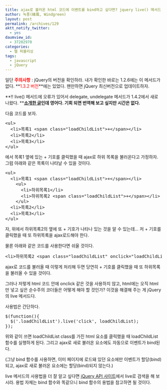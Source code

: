 ```yaml
---
title: ajax로 불러온 html 코드에 이벤트를 bind하고 싶다면? jquery live() 메서드
author: 녹풍(綠風, Windgreen)
layout: post
permalink: /archives/129
aktt_notify_twitter:
  - yes
daumview_id:
  - 37202970
categories:
  - 웹 퍼블리싱
tags:
  - javascript
  - jQuery
---
```

일단 <font class="Apple-style-span" color="#FF0000"><b>주의사항</b></font> : jQuery의 버전을 확인하라. 내가 확인한 바로는 1.2.6에는 이 메서드가 없다. **<font class="Apple-style-span" color="#FF0000">1.3.2 버전</font>**에는 있었다. 왠만하면 jQuery 최신버전으로 업데이트하자.

**!! live() 메서드에 오류가 있어서 delegate, undelegate 메서드가 1.4.2에서 새로 나왔다. **<a href="http://www.learningjquery.com/2010/03/using-delegate-and-undelegate-in-jquery-1-4-2" target="_blank"><b>소개한 글</b></a>**인데 영어다. 기회 되면 번역해 보고 싶지만 시간은 없다.**

다음 코드를 보자.

<pre class="brush:html">&lt;ul&gt;
  &lt;li&gt;목록1 &lt;span class="loadChildList"&gt;+&lt;/span&gt;&lt;/li&gt;
  &lt;li&gt;목록2&lt;/li&gt;
  &lt;li&gt;목록3&lt;/li&gt;
&lt;/ul&gt;
</pre>

에서 목록1 옆에 있는 + 기호를 클릭했을 때 ajax로 하위 목록을 불러온다고 가정하자. 그럼 아래와 같은 목록이 나타날 수 있을 것이다.

<pre class="brush:html">&lt;ul&gt;
  &lt;li&gt;목록1 &lt;span class="loadChildList"&gt;+&lt;/span&gt;&lt;/li&gt;
    &lt;ul&gt;
      &lt;li&gt;하위목록1&lt;/li&gt;
      &lt;li&gt;하위목록2 &lt;span class="loadChildList"&gt;+&lt;/span&gt;&lt;/li&gt;
    &lt;/ul&gt;
  &lt;li&gt;목록2&lt;/li&gt;
  &lt;li&gt;목록3&lt;/li&gt;
&lt;/ul&gt;
</pre>

자, 위에서 하위목록2의 옆에 또 + 기호가 나타나 있는 것을 알 수 있는데&#8230; 저 + 기호를 클릭했을 때 또 하위목록을 ajax로드해야 한다.

물론 아래와 같은 코드를 사용한다면 쉬울 것이다.

<pre class="brush:html">&lt;li&gt;하위목록2 &lt;span class="loadChildList" onclick="loadChildList()"&gt;+&lt;/span&gt;&lt;/li&gt;
</pre>

ajax로 코드를 불러올 때 이렇게 처리해 두면 당연히 + 기호를 클릭했을 때 또 하위목록을 불러올 수 있을 것이다.

그러나 저렇게 html 코드 안에 onclick 같은 것을 사용하지 않고, html에는 오직 html만 넣고 싶은 순수주의 코더들은 어떻게 해야 할 것인가? 이것을 해결해 주는 게 jQuery의 live 메서드다.

사용법은 간단하다.

<pre class="brush:js">$(function(){
  $(&#039;.loadChildList&#039;).live(&#039;click&#039;, loadChildList);
});
</pre>

위와 같이 쓰면 loadChildList class를 가진 html 요소를 클릭했을 때 loadChildList 함수를 실행하게 된다. 그리고 ajax로 새로 불러온 요소에도 자동으로 이벤트가 bind된다.

(그냥 bind 함수를 사용하면, 이미 페이지에 로드돼 있던 요소에만 이벤트가 할당(bind)되고, ajax로 새로 불러온 요소에는 할당(bind)되지 않는다.)

live 메서드의 사용법을 더 잘 알고 싶다면 <a href="http://api.jquery.com/" target="_blank">jQuery API 사이트</a>에서 live로 검색을 해 보시라. 용법 자체는 bind 함수와 똑같으니 bind 함수의 용법을 참고하면 될 것이다.